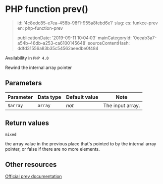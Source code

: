 PHP function prev()
===================

> id: '4c8edc85-e7ea-458b-98f1-955a8febd6e1'
> slug:
> 	cs: funkce-prev
> 	en: php-function-prev
> 
> publicationDate: '2019-09-11 10:04:03'
> mainCategoryId: '0eeab3a7-a54b-46db-a253-ca6100145648'
> sourceContentHash: ddfd31556a83b35c54562aeedbe0f484

Availability in `PHP 4.0`

Rewind the internal array pointer


Parameters
--------------

| Parameter | Data type | Default value | Note |
|-----|-----|-----|-----|
| `$array` | `array` | *not* | The input array. |


Return values
----------------

`mixed`

the array value in the previous place that's pointed to by
the internal array pointer, or false if there are no more
elements.

Other resources
------------

[Official prev documentation](https://www.php.net/manual/en/function.prev.php)
